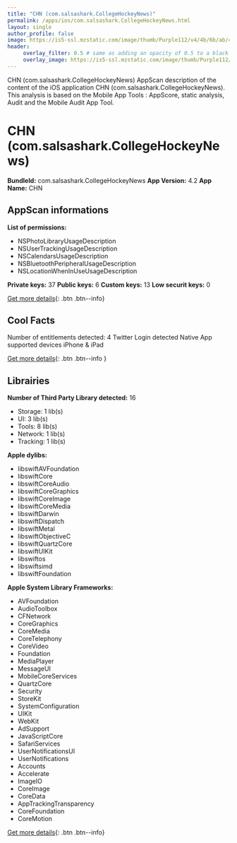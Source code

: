 ```yaml
---
title: "CHN (com.salsashark.CollegeHockeyNews)"
permalink: /apps/ios/com.salsashark.CollegeHockeyNews.html
layout: single
author_profile: false
image: https://is5-ssl.mzstatic.com/image/thumb/Purple112/v4/4b/6b/ab/4b6bab11-16b6-8fd9-1268-8db2fef57e5c/AppIcon-0-0-1x_U007emarketing-0-0-0-7-0-0-sRGB-0-0-0-GLES2_U002c0-512MB-85-220-0-0.png/512x512bb.jpg
header: 
     overlay_filter: 0.5 # same as adding an opacity of 0.5 to a black background
     overlay_image: https://is5-ssl.mzstatic.com/image/thumb/Purple112/v4/4b/6b/ab/4b6bab11-16b6-8fd9-1268-8db2fef57e5c/AppIcon-0-0-1x_U007emarketing-0-0-0-7-0-0-sRGB-0-0-0-GLES2_U002c0-512MB-85-220-0-0.png/512x512bb.jpg
---
```

CHN (com.salsashark.CollegeHockeyNews) AppScan description of the content of the iOS application CHN (com.salsashark.CollegeHockeyNews). This analysis is based on the Mobile App Tools : AppScore, static analysis, Audit and the Mobile Audit App Tool.

# CHN (com.salsashark.CollegeHockeyNews)

**BundleId:** com.salsashark.CollegeHockeyNews
**App Version:** 4.2
**App Name:** CHN


## AppScan informations 

**List of permissions:** 
- NSPhotoLibraryUsageDescription
- NSUserTrackingUsageDescription
- NSCalendarsUsageDescription
- NSBluetoothPeripheralUsageDescription
- NSLocationWhenInUseUsageDescription
  
  
**Private keys:** 37
**Public keys:** 6
**Custom keys:** 13
**Low securit keys:** 0
  
[Get more details](/pricing.html){: .btn .btn--info}

## Cool Facts

Number of entitlements detected: 4
Twitter Login detected
Native App
supported devices iPhone & iPad
  
[Get more details](/pricing.html){: .btn .btn--info }

## Librairies 
**Number of Third Party Library detected:** 16
- Storage: 1 lib(s)
- UI: 3 lib(s)
- Tools: 8 lib(s)
- Network: 1 lib(s)
- Tracking: 1 lib(s)


**Apple dylibs:**
- libswiftAVFoundation
- libswiftCore
- libswiftCoreAudio
- libswiftCoreGraphics
- libswiftCoreImage
- libswiftCoreMedia
- libswiftDarwin
- libswiftDispatch
- libswiftMetal
- libswiftObjectiveC
- libswiftQuartzCore
- libswiftUIKit
- libswiftos
- libswiftsimd
- libswiftFoundation


**Apple System Library Frameworks:**
- AVFoundation
- AudioToolbox
- CFNetwork
- CoreGraphics
- CoreMedia
- CoreTelephony
- CoreVideo
- Foundation
- MediaPlayer
- MessageUI
- MobileCoreServices
- QuartzCore
- Security
- StoreKit
- SystemConfiguration
- UIKit
- WebKit
- AdSupport
- JavaScriptCore
- SafariServices
- UserNotificationsUI
- UserNotifications
- Accounts
- Accelerate
- ImageIO
- CoreImage
- CoreData
- AppTrackingTransparency
- CoreFoundation
- CoreMotion


  
[Get more details](/pricing.html){: .btn .btn--info}

